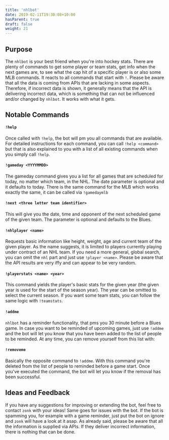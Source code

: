 ```yaml
---
title: 'nhlbot'
date: 2019-02-11T19:30:08+10:00
hasParent: true
draft: false
weight: 21
---
```


## Purpose

The `nhlbot` is your best friend when you're into hockey stats. There are plenty of commands to get some player or team stats, get info when the next games are, to see what the cap hit of a specific player is or also some MLB commands. It reacts to all commands that start with `!`. Please be aware that all the data is coming from APIs that are lacking in some aspects. Therefore, if incorrect data is shown, it generally means that the API is delivering incorrect data, which is something that can not be influenced and/or changed by `nhlbot`. It works with what it gets.

## Notable Commands

#### `!help`

Once called with `!help`, the bot will pm you all commands that are available. For detailed instructions for each command, you can call `!help <command>` but that is also explained to you with a list of all existing commands when you simply call `!help`.

#### `!gameday <YYYYMMDD>`

The gameday command gives you a list for all games that are scheduled for today, no matter which team, in the NHL. The date parameter is optional and it defaults to today. There is the same command for the MLB which works exactly the same, it can be called via `!gamedaymlb`

#### `!next <three letter team identifier>`

This will give you the date, time and opponent of the next scheduled game of the given team. The parameter is optional and defaults to the Blues. 

#### `!nhlplayer <name>`

Requests basic information like height, weight, age and current team of the given player. As the name suggests, it is limited to players currently playing under contract of an NHL team. If you need a more general, global search, you can omit the `nhl` part and just use `!player <name>`. Please be aware that the API results are very iffy and can appear to be very random.

#### `!playerstats <name> <year>`

This command yields the player's basic stats for the given year (the given year is used for the start of the season year). The year can be omitted to select the current season. If you want some team stats, you can follow the same logic with `!teamstats`.

#### `!addme`

`nhlbot` has a reminder functionality, that pms you 30 minute before a Blues game. In case you want to be reminded of upcoming games, just use `!addme` and the bot will let you know that you have been added to the list of people to be reminded. At any time, you can remove yourself from this list with:

#### `!removeme`

Basically the opposite command to `!addme`. With this command you're deleted from the list of people to reminded before a game start. Once you've executed the command, the bot will let you know if the removal has been successful. 

## Ideas and Feedback

If you have any suggestions for improving or extending the bot, feel free to contact `zonk` with your ideas! Same goes for issues with the bot. If the bot is spamming you, for example with a game reminder, just put the bot on ignore and `zonk` will have a look at it asap. As already said, please be aware that all the information is supplied via APIs. If they deliver incorrect information, there is nothing that can be done. 

